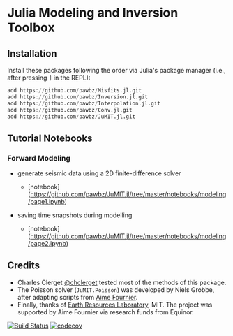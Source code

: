 # Julia Modeling and Inversion Toolbox

## Installation
Install these packages following the order via Julia's package manager (i.e., after pressing `]` in the REPL):
```julia
add https://github.com/pawbz/Misfits.jl.git
add https://github.com/pawbz/Inversion.jl.git
add https://github.com/pawbz/Interpolation.jl.git
add https://github.com/pawbz/Conv.jl.git
add https://github.com/pawbz/JuMIT.jl.git
```

## Tutorial Notebooks

### Forward Modeling
* generate seismic data using a 2D finite-difference solver
  * [notebook] (https://github.com/pawbz/JuMIT.jl/tree/master/notebooks/modeling/page1.ipynb)


* saving time snapshots during modelling
  * [notebook] (https://github.com/pawbz/JuMIT.jl/tree/master/notebooks/modeling/page2.ipynb)

## Credits
* Charles Clerget [@chclerget](https://github.com/chclerget) tested most of the methods of this package.
* The Poisson solver (`JuMIT.Poisson`) was developed by Niels Grobbe, after adapting scripts from [Aime Fournier](https://erlweb.mit.edu/users/aimemitedu).
* Finally, thanks of [Earth Resources Laboratory](https://erlweb.mit.edu), MIT. The project was supported by Aime Fournier via research funds from Equinor.


[![Build Status](https://travis-ci.org/pawbz/JuMIT.jl.svg?branch=master)](https://travis-ci.org/pawbz/JuMIT.jl)
[![codecov](https://codecov.io/gh/pawbz/JuMIT.jl/branch/master/graph/badge.svg)](https://codecov.io/gh/pawbz/JuMIT.jl)
